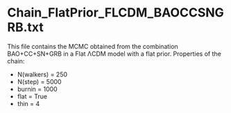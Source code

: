 # Chain_FlatPrior_FLCDM_BAOCCSNGRB.txt 
This file contains the MCMC obtained from the combination BAO+CC+SN+GRB in a Flat ΛCDM model with a flat prior.
Properties of the chain:
  - N(walkers) = 250
  - N(step) = 5000
  - burnin = 1000
  - flat = True
  - thin = 4

